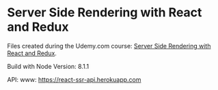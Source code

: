 # Server Side Rendering with React and Redux

Files created during the Udemy.com course:
[Server Side Rendering with React and Redux](https://www.udemy.com/course/server-side-rendering-with-react-and-redux).

Build with Node Version: 8.1.1

API: www: <https://react-ssr-api.herokuapp.com>

